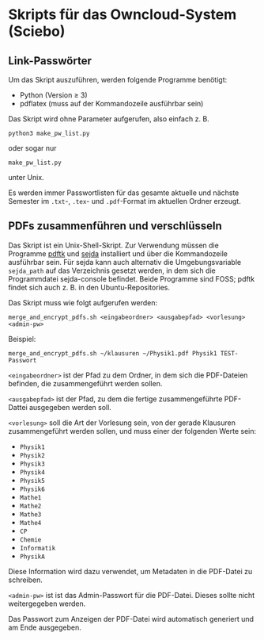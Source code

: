 # Skripts für das Owncloud-System (Sciebo)

## Link-Passwörter
Um das Skript auszuführen, werden folgende Programme benötigt:
- Python (Version ≥ 3)
- pdflatex (muss auf der Kommandozeile ausführbar sein)

Das Skript wird ohne Parameter aufgerufen, also einfach z. B.

    python3 make_pw_list.py

oder sogar nur

    make_pw_list.py

unter Unix.

Es werden immer Passwortlisten für das gesamte aktuelle und nächste Semester
im `.txt`-, `.tex`- und `.pdf`-Format im aktuellen Ordner erzeugt.

## PDFs zusammenführen und verschlüsseln
Das Skript ist ein Unix-Shell-Skript. Zur Verwendung müssen die Programme
[pdftk](https://www.pdflabs.com/tools/pdftk-server) und [sejda](http://www.sejda.org)
installiert und über die Kommandozeile ausführbar sein. Für sejda kann auch
alternativ die Umgebungsvariable `sejda_path` auf das Verzeichnis gesetzt
werden, in dem sich die Programmdatei sejda-console befindet. Beide Programme
sind FOSS; pdftk findet sich auch z. B. in den Ubuntu-Repositories.

Das Skript muss wie folgt aufgerufen werden:

    merge_and_encrypt_pdfs.sh <eingabeordner> <ausgabepfad> <vorlesung> <admin-pw>

Beispiel:

    merge_and_encrypt_pdfs.sh ~/klausuren ~/Physik1.pdf Physik1 TEST-Passwort

`<eingabeordner>` ist der Pfad zu dem Ordner, in dem sich die PDF-Dateien
befinden, die zusammengeführt werden sollen.

`<ausgabepfad>` ist der Pfad, zu dem die fertige zusammengeführte PDF-Dattei
ausgegeben werden soll.

`<vorlesung>` soll die Art der Vorlesung sein, von der gerade Klausuren
zusammengeführt werden sollen, und muss einer der folgenden Werte sein:
- `Physik1`
- `Physik2`
- `Physik3`
- `Physik4`
- `Physik5`
- `Physik6`
- `Mathe1`
- `Mathe2`
- `Mathe3`
- `Mathe4`
- `CP`
- `Chemie`
- `Informatik`
- `PhysikA`

Diese Information wird dazu verwendet, um Metadaten in die PDF-Datei zu schreiben.

`<admin-pw>` ist ist das Admin-Passwort für die PDF-Datei. Dieses sollte nicht
weitergegeben werden.

Das Passwort zum Anzeigen der PDF-Datei wird automatisch generiert und am Ende
ausgegeben.

